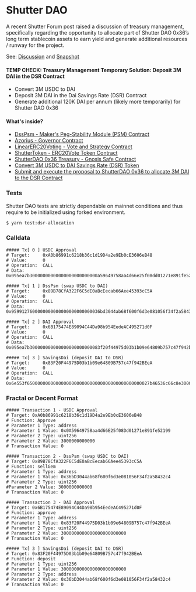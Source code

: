 # Shutter DAO

A recent Shutter Forum post raised a discussion of treasury management, specifically regarding the opportunity to
allocate part of Shutter DAO 0x36’s long term stablecoin assets to earn yield and generate additional resources / runway
for the project.

See: [Discussion](https://shutterdao.discourse.group/t/shutter-dao-0x36-discussion-regarding-treasury-management/367)
and
[Snapshot](https://snapshot.org/#/shutterdao0x36.eth/proposal/0xb4a8f52edb23311c78c9523331e778578ef03ecf70255a6d6ad1eb3f437725dd)

#### TEMP CHECK: Treasury Management Temporary Solution: Deposit 3M DAI in the DSR Contract

- Convert 3M USDC to DAI
- Deposit 3M DAI in the Dai Savings Rate (DSR) Contract
- Generate additional 120K DAI per annum (likely more temporarily) for Shutter DAO 0x36

#### What's inside?

- [DssPsm - Maker's Peg-Stability Module (PSM) Contract](https://etherscan.io/address/0x89B78CfA322F6C5dE0aBcEecab66Aee45393cC5A)
- [Azorius - Governor Contract](https://etherscan.io/address/0xAA6BfA174d2f803b517026E93DBBEc1eBa26258e)
- [LinearERC20Voting - Vote and Strategy Contract](https://etherscan.io/address/0x4b29d8B250B8b442ECfCd3a4e3D91933d2db720F)
- [ShutterToken - ERC20Vote Token Contract](https://etherscan.io/address/0xe485E2f1bab389C08721B291f6b59780feC83Fd7)
- [ShutterDAO 0x36 Treasury - Gnosis Safe Contract](https://etherscan.io/address/0x36bD3044ab68f600f6d3e081056F34f2a58432c4)
- [Convert 3M USDC to DAI Savings Rate (DSR) Token](https://github.com/blockful-io/dao-proposals/blob/efdb685cf4551c1938c22a4d4dad2d729c77de17/proposals/shutter-dsr-allocation/tests/DepositUSDCtoDSR.t.sol#L25)
- [Submit and execute the proposal to ShutterDAO 0x36 to allocate 3M DAI to the DSR Contract](https://github.com/blockful-io/dao-proposals/blob/efdb685cf4551c1938c22a4d4dad2d729c77de17/proposals/shutter-dsr-allocation/tests/CalldataGovernance.t.sol#L82)

### Tests

Shutter DAO tests are strictly dependable on mainnet conditions and thus require to be initialized using forked
environment.

```sh
$ yarn test:dsr-allocation
```

### Calldata

```shell
##### Tx[ 0 ] USDC Approval
# Target:     0xA0b86991c6218b36c1d19D4a2e9Eb0cE3606eB48
# Value:      0
# Operation:  CALL
# Data:       0x095ea7b30000000000000000000000000a59649758aa4d66e25f08dd01271e891fe52199000000000000000000000000000000000000000000000000000002ba7def3000

##### Tx[ 1 ] DssPsm (swap USDC to DAI)
# Target:     0x89B78CfA322F6C5dE0aBcEecab66Aee45393cC5A
# Value:      0
# Operation:  CALL
# Data:       0x9599127600000000000000000000000036bd3044ab68f600f6d3e081056f34f2a58432c4000000000000000000000000000000000000000000000000000002ba7def3000

##### Tx[ 2 ] DAI Approval
# Target:     0x6B175474E89094C44Da98b954EedeAC495271d0F
# Value:      0
# Operation:  CALL
# Data:       0x095ea7b300000000000000000000000083f20f44975d03b1b09e64809b757c47f942beea000000000000000000000000000000000000000000027b46536c66c8e3000000

##### Tx[ 3 ] SavingsDai (deposit DAI to DSR)
# Target:     0x83F20F44975D03b1b09e64809B757c47f942BEeA
# Value:      0
# Operation:  CALL
# Data:       0x6e553f65000000000000000000000000000000000000000000027b46536c66c8e300000000000000000000000000000036bd3044ab68f600f6d3e081056f34f2a58432c4
```

### Fractal or Decent Format

```shell
##### Transaction 1 - USDC Approval
# Target: 0xA0b86991c6218b36c1d19D4a2e9Eb0cE3606eB48
# Function: Approve
# Parameter 1 Type: address
# Parameter 1 Value: 0x0A59649758aa4d66E25f08Dd01271e891fe52199
# Parameter 2 Type: uint256
# Parameter 2 Value: 3000000000000
# Transaction Value: 0

##### Transaction 2 - DssPsm (swap USDC to DAI)
# Target: 0x89B78CfA322F6C5dE0aBcEecab66Aee45393cC5A
# Function: sellGem
# Parameter 1 Type: address
# Parameter 1 Value: 0x36bD3044ab68f600f6d3e081056F34f2a58432c4
# Parameter 2 Type: uint256
#Parameter 2 Value: 3000000000000
# Transaction Value: 0

##### Transaction 3 - DAI Approval
# Target: 0x6B175474E89094C44Da98b954EedeAC495271d0F
# Function: approve
# Parameter 1 Type: address
# Parameter 1 Value: 0x83F20F44975D03b1b09e64809B757c47f942BEeA
# Parameter 2 Type: uint256
# Parameter 2 Value: 3000000000000000000000000
# Transaction Value: 0

##### Tx[ 3 ] SavingsDai (deposit DAI to DSR)
# Target: 0x83F20F44975D03b1b09e64809B757c47f942BEeA
# Function: deposit
# Parameter 1 Type: uint256
# Parameter 1 Value: 3000000000000000000000000
# Parameter 2 Type: address
# Parameter 2 Value: 0x36bD3044ab68f600f6d3e081056F34f2a58432c4
# Transaction Value: 0
```
